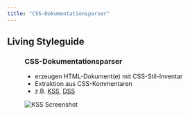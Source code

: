```yaml
---
title: "CSS-Dokumentationsparser"
---
```

## Living Styleguide

<figure class="side-by-side">
<figcaption>

### CSS-Dokumentationsparser
    
- erzeugen HTML-Dokument(e) mit CSS-Stil-Inventar
- Extraktion aus CSS-Kommentaren
- z.B. [KSS](http://warpspire.com/kss), [DSS](https://github.com/DSSWG/DSS)

</figcaption>

![KSS Screenshot](images/kss.jpg)

</figure>